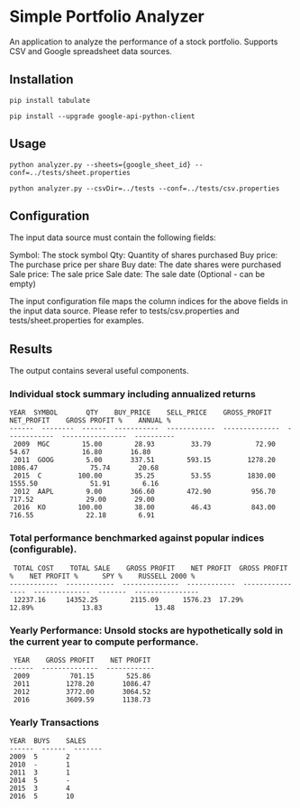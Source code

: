 # Simple Portfolio Analyzer

An application to analyze the performance of a stock portfolio. Supports CSV and Google spreadsheet data sources.

## Installation
```pip install tabulate```

```pip install --upgrade google-api-python-client```

## Usage
```python analyzer.py --sheets={google_sheet_id} --conf=../tests/sheet.properties```

```python analyzer.py --csvDir=../tests --conf=../tests/csv.properties```

## Configuration
The input data source must contain the following fields:

Symbol: The stock symbol
Qty: Quantity of shares purchased
Buy price: The purchase price per share
Buy date: The date shares were purchased
Sale price: The sale price
Sale date: The sale date (Optional - can be empty)

The input configuration file maps the column indices for the above fields in the input data source. Please refer to tests/csv.properties and tests/sheet.properties for examples.

## Results
The output contains several useful components.

### Individual stock summary including annualized returns

```
YEAR  SYMBOL       QTY    BUY_PRICE    SELL_PRICE    GROSS_PROFIT    NET_PROFIT    GROSS PROFIT %    ANNUAL %
------  --------  ------  -----------  ------------  --------------  ------------  ----------------  ----------
 2009  MGC        15.00        28.93         33.79           72.90         54.67             16.80       16.80
 2011  GOOG        5.00       337.51        593.15         1278.20       1086.47             75.74       20.68
 2015  C         100.00        35.25         53.55         1830.00       1555.50             51.91        6.16
 2012  AAPL        9.00       366.60        472.90          956.70        717.52             29.00       29.00
 2016  KO        100.00        38.00         46.43          843.00        716.55             22.18        6.91
 ```

### Total performance benchmarked against popular indices (configurable).

```
 TOTAL COST    TOTAL SALE    GROSS PROFIT    NET PROFIT  GROSS PROFIT %    NET PROFIT %      SPY %    RUSSELL 2000 %
------------  ------------  --------------  ------------  ----------------  --------------  -------  ----------------
 12237.16     14352.25        2115.09      1576.23  17.29%            12.89%            13.83             13.48
 ```
### Yearly Performance: Unsold stocks are hypothetically sold in the current year to compute performance.

```
 YEAR    GROSS PROFIT    NET PROFIT
------  --------------  ------------
 2009          701.15        525.86
 2011         1278.20       1086.47
 2012         3772.00       3064.52
 2016         3609.59       1138.73
```

### Yearly Transactions

```
YEAR  BUYS    SALES
------  ------  -------
2009  5       2
2010  -       1
2011  3       1
2014  5       -
2015  3       4
2016  5       10
```
